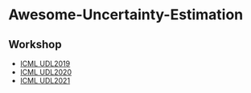 # Awesome-Uncertainty-Estimation


## Workshop
- [ICML UDL2019](https://sites.google.com/view/udlworkshop2019)
- [ICML UDL2020](https://sites.google.com/view/udlworkshop2020)
- [ICML UDL2021](https://sites.google.com/view/udlworkshop2021)
